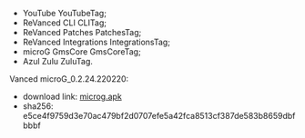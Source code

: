 * YouTube YouTubeTag;
* ReVanced CLI CLITag;
* ReVanced Patches PatchesTag;
* ReVanced Integrations IntegrationsTag;
* microG GmsCore GmsCoreTag;
* Azul Zulu ZuluTag.

Vanced microG_0.2.24.220220:
* download link: [microg.apk](https://github.com/iskile/ReVanced_Builder/blob/1120f3abac89e06d0c891d817399059977cd945e/microg.apk)
* sha256: e5ce4f9759d3e70ac479bf2d0707efe5a42fca8513cf387de583b8659dbfbbbf
